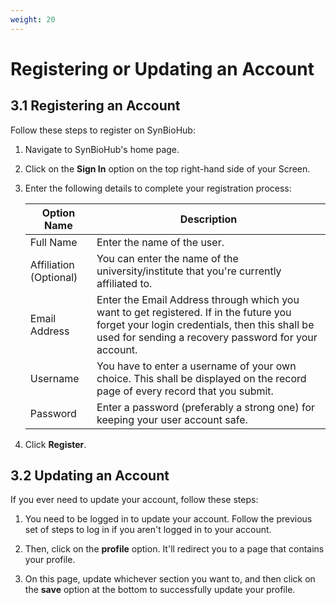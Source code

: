 ```yaml
---
weight: 20
---
```


# Registering or Updating an Account

## 3.1 Registering an Account

Follow these steps to register on SynBioHub:

1. Navigate to SynBioHub's home page.

2. Click on the **Sign In** option on the top right-hand side of your Screen.

3. Enter the following details to complete your registration process:

   | Option Name | Description   |
   |-------------|----------|
   | Full Name   | Enter the name of the user. |
   | Affiliation (Optional)| You can enter the name of the university/institute that you're currently affiliated to. |
   | Email Address| Enter the Email Address through which you want to get registered. If in the future you forget your login credentials, then this shall be used for sending a recovery password for your account. |
   | Username | You have to enter a username of your own choice. This shall be displayed on the record page of every record that you submit. |
   | Password | Enter a password (preferably a strong one) for keeping your user account safe. |

4. Click **Register**.

## 3.2 Updating an Account

If you ever need to update your account, follow these steps:

1. You need to be logged in to update your account. Follow the previous set of steps to log in if you aren't logged in to your account.

2. Then, click on the **profile** option. It'll redirect you to a page that contains your profile.

3. On this page, update whichever section you want to, and then click on the **save** option at the bottom to successfully update your profile.


